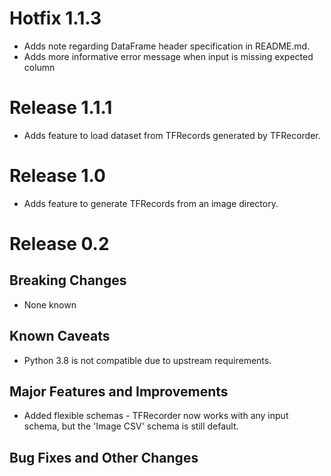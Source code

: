 # Hotfix 1.1.3

* Adds note regarding DataFrame header specification in README.md.
* Adds more informative error message when input is missing expected column

# Release 1.1.1
* Adds feature to load dataset from TFRecords generated by TFRecorder.

# Release 1.0
* Adds feature to generate TFRecords from an image directory.

# Release 0.2

## Breaking Changes
* None known

## Known Caveats
* Python 3.8 is not compatible due to upstream requirements.

## Major Features and Improvements
* Added flexible schemas - TFRecorder now works with any input schema, but the 'Image CSV' schema is still default.

## Bug Fixes and Other Changes

